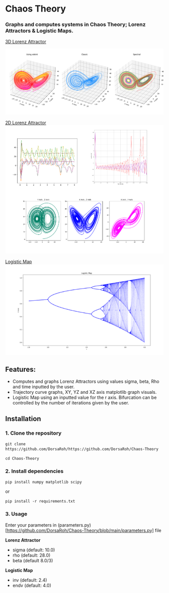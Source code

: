 
# Chaos Theory

### Graphs and computes systems in Chaos Theory; Lorenz Attractors & Logistic Maps.


<p align="center">

[3D Lorenz Attractor](https://github.com/DorsaRoh/Chaos-Theory/blob/main/3D_lorenzattractor.py)

<img width="800px" src="assets\3d_lorenz.png">

[2D Lorenz Attractor](https://github.com/DorsaRoh/Chaos-Theory/blob/main/2D_lorenzattractor.py)
<img width="850px" src="assets\XYZPlanes.png">

[Logistic Map](https://github.com/DorsaRoh/Chaos-Theory/blob/main/logisticmap.py)
<img width="600px" src="assets\LogisticMap.png">
</p>

## Features:
- Computes and graphs Lorenz Attractors using values sigma, beta, Rho and time inputted by the user. 
- Trajectory curve graphs, XY, YZ and XZ axis matplotlib graph visuals.
- Logistic Map using an inputted value for the r axis. Bifurcation can be controlled by the number of iterations given by the user.

## Installation

### 1. Clone the repository
```shell
git clone https://github.com/DorsaRoh/https://github.com/DorsaRoh/Chaos-Theory
```

```shell
cd Chaos-Theory
```

### 2. Install dependencies
```shell
pip install numpy matplotlib scipy
```
or
```shell
pip install -r requirements.txt
```

### 3. Usage

Enter your parameters in (parameters.py)[https://github.com/DorsaRoh/Chaos-Theory/blob/main/parameters.py] file

**Lorenz Attractor**
- sigma (default: 10.0) 
- rho (default: 28.0)
- beta (default 8.0/3)

**Logistic Map**
- inv (default: 2.4)
- endv (default: 4.0)
